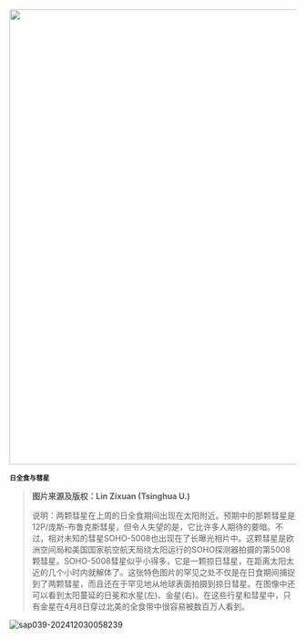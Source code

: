 <img src="https://www.bjp.org.cn/upload/image/2024/04/16/1713236282396003651.jpg" width="800" />  

<small>**日全食与彗星**</small>  

> **图片来源及版权：Lin Zixuan (Tsinghua U.)**
>
> 说明：两颗彗星在上周的日全食期间出现在太阳附近。预期中的那颗彗星是12P/庞斯-布鲁克斯彗星，但令人失望的是，它比许多人期待的要暗。不过，相对未知的彗星SOHO-5008也出现在了长曝光相片中。这颗彗星是欧洲空间局和美国国家航空航天局绕太阳运行的SOHO探测器拍摄的第5008颗彗星。SOHO-5008彗星似乎小得多，它是一颗掠日彗星，在距离太阳太近的几个小时内就解体了。这张特色图片的罕见之处不仅是在日食期间捕捉到了两颗彗星，而且还在于罕见地从地球表面拍摄到掠日彗星。在图像中还可以看到太阳蔓延的日冕和水星(左)、金星(右)。在这些行星和彗星中，只有金星在4月8日穿过北美的全食带中很容易被数百万人看到。



![sap039-202412030058239](https://aea62e6.webp.li/2024/12/sap039-202412030058239.png)

